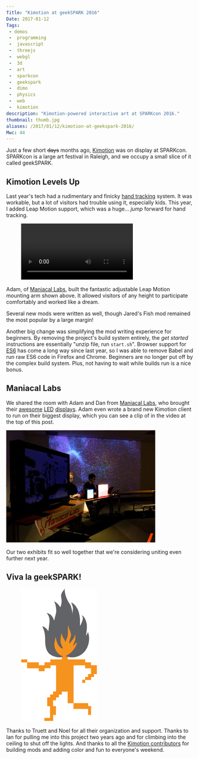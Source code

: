```yaml
---
Title: "Kimotion at geekSPARK 2016"
Date: 2017-01-12
Tags:
 - demos
 -  programming
 -  javascript
 -  threejs
 -  webgl
 -  3d
 -  art
 -  sparkcon
 -  geekspark
 -  dimo
 -  physics
 -  web
 -  kimotion
description: "Kimotion-powered interactive art at SPARKcon 2016."
thumbnail: thumb.jpg
aliases: /2017/01/12/kimotion-at-geekspark-2016/
Mwc: 44
---
```


Just a few short <del>days</del> months ago, [Kimotion][kimotion] was on
display at SPARKcon. SPARKcon is a large art festival in Raleigh, and we
occupy a small slice of it called geekSPARK.

## Kimotion Levels Up

Last year's tech had a rudimentary and finicky [hand tracking][ht] system. It
was workable, but a lot of visitors had trouble using it, especially kids.
This year, I added Leap Motion support, which was a huge... _jump_ forward for
hand tracking.

<figure>
<video style="margin: 0 auto" controls autoplay loop>
<source src="arm.mp4" />
<source src="arm.webm" />
</video>
</figure>

Adam, of [Maniacal Labs][ml], built the fantastic adjustable Leap Motion mounting arm
shown above. It allowed visitors of any height to participate comfortably and
worked like a dream.

Several new mods were written as well, though Jared's Fish mod remained the
most popular by a large margin!

Another big change was simplifying the mod writing experience for beginners.
By removing the project's build system entirely, the _get started_ instructions
are essentially "unzip file, run `start.sh`". Browser support for [ES6][es6]
has come a long way since last year, so I was able to remove Babel and run raw
ES6 code in Firefox and Chrome. Beginners are no longer put off by the complex
build system. Plus, not having to wait while builds run is a nice bonus.

## Maniacal Labs

We shared the room with Adam and Dan from [Maniacal Labs][ml], who brought
their [awesome][ml1] [LED][ml2] [displays][ml3]. Adam even wrote a brand new
Kimotion client to run on their biggest display, which you can see a clip of in
the video at the top of this post.

![Maniacal Labs @ geekSPARK 2016](maniacal.jpg)

Our two exhibits fit so well together that we're considering uniting even
further next year.

<!-- Commenting this out until I find a hugo gallery solution that supports thumbnails.
## Pictures!

$GALLERY
-->

## Viva la geekSPARK!

<figure>
    <img src="geekspark.png" alt="geekSPARK logo" />
</figure>

Thanks to Truett and Noel for all their organization and support. Thanks to
Ian for pulling me into this project two years ago and for climbing into the
ceiling to shut off the lights. And thanks to all the [Kimotion
contributors][kc] for building mods and adding color and fun to everyone's
weekend.

<div hidden>
    <img src="thumb.jpg">
</div>

[kimotion]: http://kimotion.xyz
[ml]: http://maniacallabs.com/
[ml1]: http://maniacallabs.com/2016/06/28/jumbo1k-32x32-led-networked-display/
[ml2]: http://maniacallabs.com/WyoManiacalDisplay/
[ml3]: http://maniacallabs.com/2015/09/22/building-the-colossus-led-display/
[redhat]: https://www.redhat.com
[kc]: http://kimotion.xyz/#contributors
[es6]: https://en.wikipedia.org/wiki/ECMAScript#6th_Edition_-_ECMAScript_2015
[ht]: https://vimeo.com/136950949
[lm]: https://www.leapmotion.com
